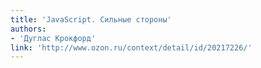 ```yaml
---
title: 'JavaScript. Сильные стороны'
authors:
- 'Дуглас Крокфорд'
link: 'http://www.ozon.ru/context/detail/id/20217226/'
---
```

